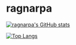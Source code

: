 # ragnarpa
[![ragnarpa's GitHub stats](https://github-readme-stats.vercel.app/api?username=ragnarpa&show_icons=true&count_private=true)](https://github.com/anuraghazra/github-readme-stats)

[![Top Langs](https://github-readme-stats.vercel.app/api/top-langs/?username=ragnarpa)](https://github.com/anuraghazra/github-readme-stats)
